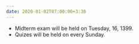 ```yaml
---
date: 2020-01-02T07:00:00+3:30
---
```

* Midterm exam will be held on Tuesday, 16, 1399.
* Quizes will be held on every Sunday.